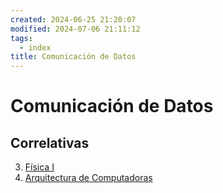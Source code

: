 ```yaml
---
created: 2024-06-25 21:20:07
modified: 2024-07-06 21:11:12
tags:
  - index
title: Comunicación de Datos
---
```


# Comunicación de Datos

## Correlativas

3. [Física I](Física%20I.md)
7. [Arquitectura de Computadoras](Arquitectura%20de%20Computadoras.md)
